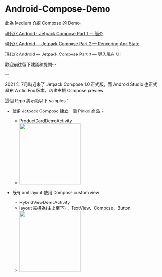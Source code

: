 # Android-Compose-Demo
此為 Medium 介紹 Compose 的 Demo。

[現代化 Android - Jetpack Compose Part 1 — 簡介](https://medium.com/pinkoi-engineering/%E7%8F%BE%E4%BB%A3%E5%8C%96-android-jetpack-compose-part-1-f436fd3ccc41)

[現代化 Android — Jetpack Compose Part 2 — Rendering And State](https://medium.com/pinkoi-engineering/%E7%8F%BE%E4%BB%A3%E5%8C%96-android-jetpack-compose-rendering-and-state-7d5aa35bf5aa)

[現代化 Android — Jetpack Compose Part 3 — 導入現有 UI](https://medium.com/pinkoi-engineering/%E7%8F%BE%E4%BB%A3%E5%8C%96-android-jetpack-compose-%E5%B0%8E%E5%85%A5%E7%8F%BE%E6%9C%89-ui-49d279087c39)

歡迎前往留下建議和提問～

--

2021 年 7月時迎來了 Jetpack Compose 1.0 正式版，而 Android Studio 也正式發布 Arctic Fox 版本，內建支援 Compose preview

這個 Repo 將示範以下 samples：
- 使用 Jetpack Compose 建立一個 Pinkoi 商品卡
  - ProductCardDemoActivity
  - <img src="https://user-images.githubusercontent.com/68840278/135791275-d35af715-d108-4528-b10a-08a0082b6d2a.png" width="200">

- 既有 xml layout 使用 Compose custom view
  - HybridViewDemoActivity
  - layout 結構為(由上至下)： TextView、Compose、Button
  - <img src="https://user-images.githubusercontent.com/68840278/135791719-8854fadd-2f9b-49fa-a096-a8d627fc439f.png" width="200">

